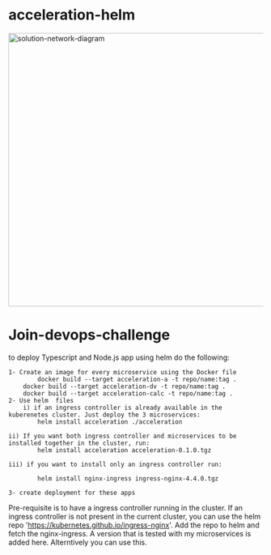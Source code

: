# acceleration-helm

<img width="540" alt="solution-network-diagram" src="https://user-images.githubusercontent.com/27859101/209586051-f315618b-b688-4c09-b400-7c37424a8c23.PNG">


# Join-devops-challenge
to deploy Typescript and Node.js app using helm do the following:

    1- Create an image for every microservice using the Docker file 
        	docker build --target acceleration-a -t repo/name:tag .
		docker build --target acceleration-dv -t repo/name:tag .
		docker build --target acceleration-calc -t repo/name:tag .
    2- Use helm  files
    	i) if an ingress controller is already available in the kuberenetes cluster. Just deploy the 3 microservices:
			helm install acceleration ./acceleration
	
	ii) If you want both ingress controller and microservices to be installed together in the cluster, run:
			helm install acceleration acceleration-0.1.0.tgz
			
	iii) if you want to install only an ingress controller run:
		
			helm install nginx-ingress ingress-nginx-4.4.0.tgz
			
    3- create deployment for these apps
	
Pre-requisite is to have a ingress controller running in the cluster.
If an ingress controller is not present in the current cluster, you can use the helm repo 'https://kubernetes.github.io/ingress-nginx'.
Add the repo to helm and fetch the nginx-ingress. A version that is tested with my microservices is added here. Alterntively you can use this.
  
   

